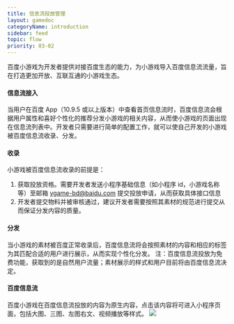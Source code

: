 ```yaml
---
title: 信息流投放管理
layout: gamedoc
categoryName: introduction
sidebar: feed
topic: flow
priority: 03-02
---
```


百度小游戏为开发者提供对接百度生态的能力，为小游戏导入百度信息流流量，旨在打造更加开放、互联互通的小游戏生态。

#### 信息流接入
当用户在百度 App（10.9.5 或以上版本）中查看首页信息流时，百度信息流会根据用户属性和喜好个性化的推荐分发小游戏的相关内容，从而使小游戏的页面出现在信息流列表中。开发者只需要进行简单的配置工作，就可以使自己开发的小游戏被百度信息流收录、分发。

#### 收录
小游戏被百度信息流收录的前提是：
1. 获取投放资格。需要开发者发送小程序基础信息（如小程序 id，小游戏名称等）至邮箱 vgame-bd@baidu.com 提交投放申请，从而获取具体接口信息
2. 开发者提交物料并被审核通过，建议开发者需要按照其素材的规范进行提交从而保证分发内容的质量。

#### 分发
当小游戏的素材被百度正常收录后，百度信息流将会按照素材的内容和相应的标签为其匹配合适的用户进行展示，从而实现个性化分发。
注：百度信息流投放为免费功能，获取到的是自然用户流量；素材展示的样式和用户目前将由百度信息流决定。

#### 百度信息流
百度小游戏在百度信息流投放的内容为原生内容，点击该内容将可进入小程序页面，包括大图、三图、左图右文、视频播放等样式。
![](/images/flow/feed.png)